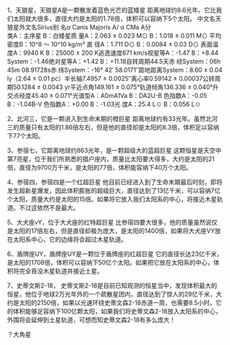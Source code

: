 1、天狼星，天狼星A是一颗散发着蓝色光芒的蓝矮星
距离地球约8.6光年。它比我们太阳就大很多，直径大约是太阳的1.78倍，体积可以容纳下5个太阳。
中文名天狼星外文名Sirius别    名α Canis Majoris A/ α CMa A分    
类A：主序星 B：白矮星质    量A：2.063 ± 0.023 M⊙ B：1.018 ± 0.011 M⊙
平均密度B：10^8 ～ 10^10 kg/m³
直    径A：1.711 D⊙ B：0.0084 ± 0.03 D⊙
表面温度A：9940 K B：25000 ± 200 K逃逸速度671 km/s视星等A：-1.47 B：+8.44 System：-1.46绝对星等A：+1.42 B：+11.18自转周期44.5天赤    经System：06h 45m 08.91728s赤    纬System：-16° 42′ 58.0171″距地距离System：8.60 ± 0.04 ly（2.64 ± 0.01 pc）半长轴7.4957 ± 0.0025″离心率0.59142 ± 0.00037公转周期50.1284 ± 0.0043 yr平近点角149.161 ± 0.075°轨道倾角136.336 ± 0.040°升交点经度45.40 ± 0.071°光谱型A：A0mA1Va B：DA2U-B 色指数A：-0.05 B：-1.04B-V 色指数A：+0.00 B：-1.03光    度A：25.4 L☉ B：0.056 L☉


2、北河三，它是一颗进入到生命末期的橙巨星
距离地球约有33光年。虽然北河三的质量只有太阳的1.86倍左右，但是他的直径却是太阳的8.3倍，体积足以容纳下77个太阳。

3、参宿七，它距离地球约863光年，是一颗超级大的蓝超巨星
这颗恒星是天空中第7亮星，位于我们所熟悉的猎户座内，质量比太阳要大得多，大约是太阳的21倍，直径为9700万千米，是太阳的77倍，体积能容纳下40万个太阳。

4、参宿四，参宿四是一个红超巨星
他目前已经进入到了生命末期最后时刻，即将发生超新星爆发，因此体积膨胀的超级巨大，直径达到了13亿千米，可以容纳7亿个太阳，质量大约是太阳的15倍。如果将它放入我们太阳系的中心，将接近木星轨道。不过这依然不是最大。

5、大犬座vY，位于大犬座的红特超巨星
比参宿四要大很多，他的质量虽然说仅是太阳的17倍左右，但是直径却极为庞大，是太阳的1400倍，如果将大犬座VY放在太阳系中心，它的边缘将会超过木星轨道。

6、盾牌座UY，盾牌座UY是一颗位于盾牌座的红超巨星
它的直径长达23亿千米，是太阳的1708倍，体积可以容纳下50亿个太阳。如果把它放在太阳系的中心，体积将完全吞没木星轨道并接近土星。

7、史蒂文斯2-18，
史蒂文斯2-18是目前已知观测的恒星当中，发现体积最大的恒星，他位于地球2万光年外的一个疏散星团内，直径达到了惊人的29亿千米，大约是太阳的2150倍，如果以光速环绕史蒂文森2-18赤道一周，也需要8.5小时。它的体积能够足容纳下100亿颗太阳，如果我们将史蒂文森2-18放入太阳系的中心，外围将会延伸到土星轨道，可想而知史蒂文森2-18有多么庞大！


？大角星
